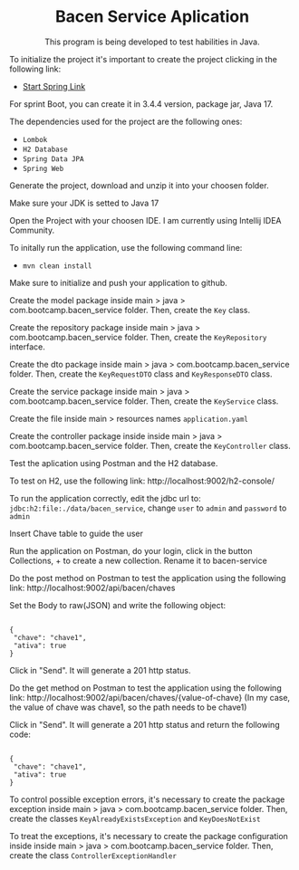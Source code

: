 <h1 align="center">Bacen Service Aplication</h1>

<p align="center">This program is being developed to test habilities in Java.</p>

<p>To initialize the project it's important to create the project clicking in the following link:</p>

<ul>
  <li><a href="https://start.spring.io/">Start Spring Link</a></li>
</ul>

<p>For sprint Boot, you can create it in 3.4.4 version, package jar, Java 17.</p>

<p>The dependencies used for the project are the following ones:</p>

<ul>
  <li><code>Lombok</code></li>
  <li><code>H2 Database</code></li>
  <li><code>Spring Data JPA</code></li>
  <li><code>Spring Web</code></li>
</ul>

<p>Generate the project, download and unzip it into your choosen folder.</p>

<p>Make sure your JDK is setted to Java 17</p>

<p>Open the Project with your choosen IDE. I am currently using Intellij IDEA Community.</p>

<p>To initally run the application, use the following command line:</p>

<ul>
  <li><code>mvn clean install</code></li>
</ul>

<p>Make sure to initialize and push your application to github.</p>

<p>Create the model package inside main > java > com.bootcamp.bacen_service folder. Then, create the <code>Key</code> class.</p>

<p>Create the repository package inside main > java > com.bootcamp.bacen_service folder. Then, create the <code>KeyRepository</code> interface.</p>

<p>Create the dto package inside main > java > com.bootcamp.bacen_service folder. Then, create the <code>KeyRequestDTO</code> class and <code>KeyResponseDTO</code> class.</p>

<p>Create the service package inside main > java > com.bootcamp.bacen_service folder. Then, create the <code>KeyService</code> class.</p>

<p>Create the file inside main > resources names <code>application.yaml</code> </p>

<p>Create the controller package inside inside main > java > com.bootcamp.bacen_service folder. Then, create the <code>KeyController</code> class.</p>


<p>Test the aplication using Postman and the H2 database.</p>

<p>To test on H2, use the following link: http://localhost:9002/h2-console/</p>

<p>To run the application correctly, edit the jdbc url to:  <code>jdbc:h2:file:./data/bacen_service</code>, change <code>user</code> to <code>admin</code> and <code>password</code> to <code>admin</code></p>

<!-->Insert Chave table to guide the user</!-->

<p>Run the application on Postman, do your login, click in the button Collections, + to create a new collection. Rename it to bacen-service</p>

<p>Do the post method on Postman to test the application using the following link: http://localhost:9002/api/bacen/chaves</p>

<p>Set the Body to raw(JSON) and write the following object:</p>

<code>
{
 "chave": "chave1",
 "ativa": true
}
</code>

<p>Click in "Send". It will generate a 201 http status.</p>

<p>Do the get method on Postman to test the application using the following link: http://localhost:9002/api/bacen/chaves/{value-of-chave} (In my case, the value of chave was chave1, so the path needs to be chave1)</p>

<p>Click in "Send". It will generate a 201 http status and return the following code:</p>

<code>
{
 "chave": "chave1",
 "ativa": true
}
</code>

<p>To control possible exception errors, it's necessary to create the package exception inside main > java > com.bootcamp.bacen_service folder. Then, create the classes <code>KeyAlreadyExistsException</code> and <code>KeyDoesNotExist</code></p>

<p>To treat the exceptions, it's necessary to create the package configuration inside inside main > java > com.bootcamp.bacen_service folder. Then, create the class <code>ControllerExceptionHandler</code></p>
